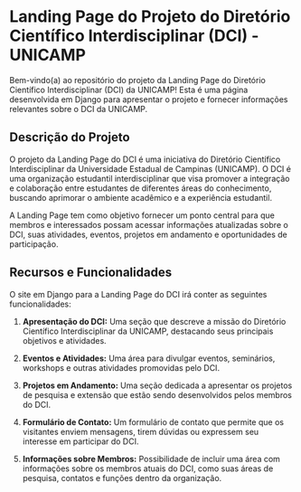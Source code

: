 # Landing Page do Projeto do Diretório Científico Interdisciplinar (DCI) - UNICAMP

Bem-vindo(a) ao repositório do projeto da Landing Page do Diretório Científico Interdisciplinar (DCI) da UNICAMP! Esta é uma página desenvolvida em Django para apresentar o projeto e fornecer informações relevantes sobre o DCI da UNICAMP.

## Descrição do Projeto

O projeto da Landing Page do DCI é uma iniciativa do Diretório Científico Interdisciplinar da Universidade Estadual de Campinas (UNICAMP). O DCI é uma organização estudantil interdisciplinar que visa promover a integração e colaboração entre estudantes de diferentes áreas do conhecimento, buscando aprimorar o ambiente acadêmico e a experiência estudantil.

A Landing Page tem como objetivo fornecer um ponto central para que membros e interessados possam acessar informações atualizadas sobre o DCI, suas atividades, eventos, projetos em andamento e oportunidades de participação.

## Recursos e Funcionalidades

O site em Django para a Landing Page do DCI irá conter as seguintes funcionalidades:

1. **Apresentação do DCI:** Uma seção que descreve a missão do Diretório Científico Interdisciplinar da UNICAMP, destacando seus principais objetivos e atividades.

2. **Eventos e Atividades:** Uma área para divulgar eventos, seminários, workshops e outras atividades promovidas pelo DCI.

3. **Projetos em Andamento:** Uma seção dedicada a apresentar os projetos de pesquisa e extensão que estão sendo desenvolvidos pelos membros do DCI.

4. **Formulário de Contato:** Um formulário de contato que permite que os visitantes enviem mensagens, tirem dúvidas ou expressem seu interesse em participar do DCI.

5. **Informações sobre Membros:** Possibilidade de incluir uma área com informações sobre os membros atuais do DCI, como suas áreas de pesquisa, contatos e funções dentro da organização.